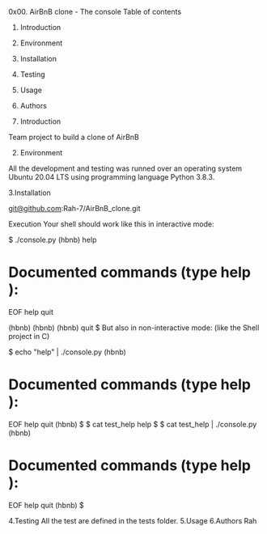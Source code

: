 0x00. AirBnB clone - The console
Table of contents
1.	Introduction
2.	Environment
3.	Installation
4.	Testing
5.	Usage
6.	Authors

1. Introduction

Team project to build a clone of AirBnB

2. Environment

All the development and testing was runned over an operating system Ubuntu 20.04 LTS using programming language Python 3.8.3. 

3.Installation

git@github.com:Rah-7/AirBnB_clone.git

Execution
Your shell should work like this in interactive mode:

$ ./console.py
(hbnb) help

Documented commands (type help <topic>):
========================================
EOF  help  quit

(hbnb) 
(hbnb) 
(hbnb) quit
$
But also in non-interactive mode: (like the Shell project in C)

$ echo "help" | ./console.py
(hbnb)

Documented commands (type help <topic>):
========================================
EOF  help  quit
(hbnb) 
$
$ cat test_help
help
$
$ cat test_help | ./console.py
(hbnb)

Documented commands (type help <topic>):
========================================
EOF  help  quit
(hbnb) 
$
  
4.Testing
All the test are defined in the tests folder.
5.Usage
6.Authors
Rah
